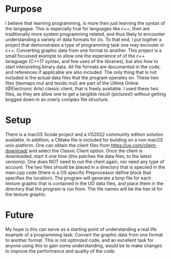 # Purpose  
I believe that learning programming, is more then just learning the syntax of the langague.  This is especially true for languages like c++, then are traditionally more system programming related, and thus likely to encounter understanding a variety of data formats for i/o.  To that end, I put togther a project that demonstrates a type of programming task one may encouter in c++: Converting graphic data from one format to another.  This project is a small focussed example to allow one the experience of of the c++ lanaguage (C++17 syntax, and few uses of the libraries), but also how to start interpreting binary data. All file formats are documented in the code, and references if applicable are also included.  The only thing that is not included is the actual data files that the program operates on.  These two files (texmaps.mul and texidx.mul) are part of the Ultima Online (@Electronic Arts) classic client, that is freely available.  I used these two files, as they are allow one to get a tangible result (pictures!) without getting bogged down in an overly complex file structure.
# Setup  
There is a macOS Xcode project and a VS2022 community edition solution available. In addition, a CMake file is included for building on a non macOS unix platform.
One can obtain the client files from https://uo.com/client-download/ and select the Classic Client option. Once the client is downloaded, start it one time (this patches the data files, to the latest versions). One does NOT need to run the client again, nor need any type of account.  The two files should be placed in a directory that is speciied in the main.cpp code (there is a OS specific Preprocessor define block that specifies the location).  The program will generate a bmp file for each texture graphic that is contained in the UO data files, and place them in the directory that the program is run from.  The file names will be the hex id for the texture graphic.
# Future
My hope is this can serve as a starting point of understanding a real life example of a programming task: Convert the graphic data from one format to another format.  This is not optmized code, and an excellent task for anyone using this to gain some understanding, would be to make changes to improve the performance and quality of the code.
